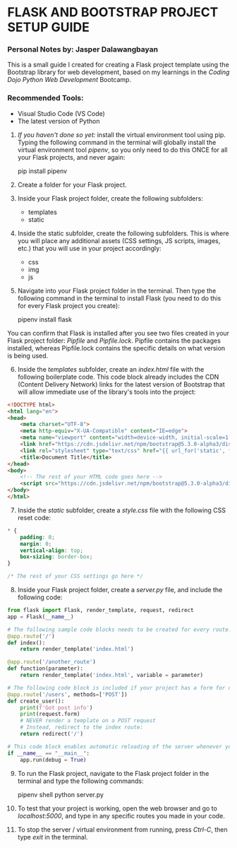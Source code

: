 # FLASK AND BOOTSTRAP PROJECT SETUP GUIDE
### Personal Notes by: Jasper Dalawangbayan

This is a small guide I created for creating a Flask project template using the Bootstrap library for web development, based on my learnings in the *Coding Dojo Python Web Development* Bootcamp.

### Recommended Tools:
- Visual Studio Code (VS Code)
- The latest version of Python

1. *If you haven't done so yet:* install the virtual environment tool using pip. Typing the following command in the terminal will globally install the virtual environment tool *pipenv*, so you only need to do this ONCE for all your Flask projects, and never again:

    pip install pipenv

2. Create a folder for your Flask project.

3. Inside your Flask project folder, create the following subfolders:
    - templates
    - static

4. Inside the static subfolder, create the following subfolders. This is where you will place any additional assets (CSS settings, JS scripts, images, etc.) that you will use in your project accordingly:
    - css
    - img
    - js

5. Navigate into your Flask project folder in the terminal. Then type the following command in the terminal to install Flask (you need to do this for every Flask project you create):

    pipenv install flask

You can confirm that Flask is installed after you see two files created in your Flask project folder: *Pipfile* and *Pipfile.lock*. Pipfile contains the packages installed, whereas Pipfile.lock contains the specific details on what version is being used.

6. Inside the *templates* subfolder, create an *index.html* file with the following boilerplate code. This code block already includes the CDN (Content Delivery Network) links for the latest version of Bootstrap that will allow immediate use of the library's tools into the project:

```html
<!DOCTYPE html>
<html lang="en">
<head>
    <meta charset="UTF-8">
    <meta http-equiv="X-UA-Compatible" content="IE=edge">
    <meta name="viewport" content="width=device-width, initial-scale=1.0">
    <link href="https://cdn.jsdelivr.net/npm/bootstrap@5.3.0-alpha3/dist/css/bootstrap.min.css" rel="stylesheet" integrity="sha384-KK94CHFLLe+nY2dmCWGMq91rCGa5gtU4mk92HdvYe+M/SXH301p5ILy+dN9+nJOZ" crossorigin="anonymous">
    <link rel="stylesheet" type="text/css" href="{{ url_for('static', filename='style.css') }}">
    <title>Document Title</title>
</head>
<body>
    <!-- The rest of your HTML code goes here -->
    <script src="https://cdn.jsdelivr.net/npm/bootstrap@5.3.0-alpha3/dist/js/bootstrap.bundle.min.js" integrity="sha384-ENjdO4Dr2bkBIFxQpeoTz1HIcje39Wm4jDKdf19U8gI4ddQ3GYNS7NTKfAdVQSZe" crossorigin="anonymous"></script>
</body>
</html>
```

7. Inside the *static* subfolder, create a *style.css* file with the following CSS reset code:

```css
* {
    padding: 0;
    margin: 0;
    vertical-align: top;
    box-sizing: border-box;
}

/* The rest of your CSS settings go here */
```

8. Inside your Flask project folder, create a *server.py* file, and include the following code:

```python
from flask import Flask, render_template, request, redirect
app = Flask(__name__)           

# The following sample code blocks needs to be created for every route. You may include optional parameters and arguments into the function as necessary:
@app.route('/')                 
def index():
    return render_template('index.html')

@app.route('/another_route')
def function(parameter):
    return render_template('index.html', variable = parameter)

# The following code block is included if your project has a form for user input and registration:
@app.route('/users', methods=['POST'])
def create_user():
    print(f'Got post info')
    print(request.form)
    # NEVER render a template on a POST request
    # Instead, redirect to the index route:
    return redirect('/')

# This code block enables automatic reloading of the server whenever you make changes to your code while the server is running:
if __name__ == "__main__":      
    app.run(debug = True)
```

9. To run the Flask project, navigate to the Flask project folder in the terminal and type the following commands:

    pipenv shell
    python server.py

10. To test that your project is working, open the web browser and go to *localhost:5000*, and type in any specific routes you made in your code.

11. To stop the server / virtual environment from running, press *Ctrl-C*, then type *exit* in the terminal.